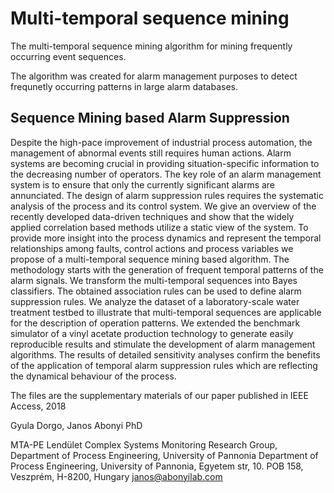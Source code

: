 # Multi-temporal sequence mining
The multi-temporal sequence mining algorithm for mining frequently occurring event sequences.

The algorithm was created for alarm management purposes to detect frequnetly occurring patterns in large alarm databases.

## Sequence Mining based Alarm Suppression

Despite the high-pace improvement of industrial process automation, the management of abnormal events still requires human actions. Alarm systems are becoming crucial in providing situation-specific information to the decreasing number of operators. The key role of an alarm management system is to ensure that only the currently significant alarms are annunciated. The design of alarm suppression rules requires the systematic analysis of the process and its control system. We give an overview of the recently developed data-driven techniques and show that the widely applied correlation based methods utilize a static view of the system. To provide more insight into the process dynamics and represent the temporal relationships among faults, control actions and process variables we propose of a multi-temporal sequence mining based algorithm. The methodology starts with the generation of frequent temporal patterns of the alarm signals. We transform the multi-temporal sequences into Bayes classifiers. The obtained association rules can be used to define alarm suppression rules. We analyze the dataset of a laboratory-scale water treatment testbed to illustrate that multi-temporal sequences are applicable for the description of operation patterns. We extended the benchmark simulator of a vinyl acetate production technology to generate easily reproducible results and stimulate the development of alarm management algorithms. The results of detailed sensitivity analyses confirm the benefits of the application of temporal alarm suppression rules which are reflecting the dynamical behaviour of the process.

The files are the supplementary materials of our paper published in IEEE Access, 2018

Gyula Dorgo, Janos Abonyi PhD

MTA-PE Lendület Complex Systems Monitoring Research Group, Department of Process Engineering, University of Pannonia Department of Process Engineering, University of Pannonia, Egyetem str, 10. POB 158, Veszprém, H-8200, Hungary janos@abonyilab.com
